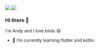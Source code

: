<div style="vertical-align: top">
<a href="https://github.com/anuraghazra/github-readme-stats">
  <img align="center" vertical-align="top" src="https://github-readme-stats.vercel.app/api?username=f1sh1918&count_private=true&show_icons=true&theme=gruvbox" />
</a>
<a href="https://github.com/anuraghazra/convoychat">
  <img align="center" src="https://github-readme-stats.vercel.app/api/top-langs?username=f1sh1918&count_private=true&show_icons=true&theme=gruvbox" />
</a>
</div>

### Hi there 👋

i'm Andy and i love birds 😄

- 🌱 I’m currently learning flutter and kotlin.
<!--
**f1sh1918/f1sh1918** is a ✨ _special_ ✨ repository because its `README.md` (this file) appears on your GitHub profile.

Here are some ideas to get you started:

- 👯 I’m looking to collaborate on ...
- 🤔 I’m looking for help with ...
- 💬 Ask me about ...
- 📫 How to reach me: ...
- 😄 Pronouns: ...
- ⚡ Fun fact: ...
-->
